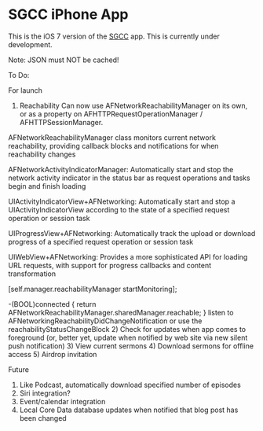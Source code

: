# SGCC iPhone App

This is the iOS 7 version of the [SGCC](https://itunes.apple.com/us/app/sgcc/id449459787?mt=8) app.  This is currently under development.

Note: JSON must NOT be cached!

To Do:

For launch
1) Reachability
Can now use AFNetworkReachabilityManager on its own, or as a property on AFHTTPRequestOperationManager / AFHTTPSessionManager.

AFNetworkReachabilityManager class monitors current network reachability, 
providing callback blocks and notifications for when reachability changes

AFNetworkActivityIndicatorManager: Automatically start and stop the network 
activity indicator in the status bar as request operations and tasks begin and 
finish loading

UIActivityIndicatorView+AFNetworking: Automatically start and stop a
UIActivityIndicatorView according to the state of a specified request
operation or session task

UIProgressView+AFNetworking: Automatically track the upload or download progress 
of a specified request operation or session task

UIWebView+AFNetworking: Provides a more sophisticated API for loading URL 
requests, with support for progress callbacks and content transformation

[self.manager.reachabilityManager startMonitoring]; 

-(BOOL)connected {
    return AFNetworkReachabilityManager.sharedManager.reachable;
}
listen to AFNetworkingReachabilityDidChangeNotification or use the reachabilityStatusChangeBlock
2) Check for updates when app comes to foreground (or, better yet, update when
notified by web site via new silent push notification)
3) View current sermons
4) Download sermons for offline access
5) Airdrop invitation

Future
1) Like Podcast, automatically download specified number of episodes
2) Siri integration?
3) Event/calendar integration
4) Local Core Data database updates when notified that blog post has been
changed
